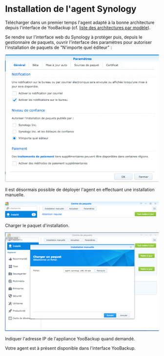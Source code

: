# Installation de l'agent Synology

Télécharger dans un premier temps l'agent adapté à la bonne architecture depuis l'interface de YooBackup \(cf. [liste des architectures par modèle](https://www.synology.com/fr-fr/knowledgebase/DSM/tutorial/General/What_kind_of_CPU_does_my_NAS_have)\).

Se rendre sur l'interface web du Synology à protéger puis, depuis le gestionnaire de paquets, ouvrir l'interface des paramètres pour autoriser l'installation de paquets de "N'importe quel éditeur" :

![](../../.gitbook/assets/image%20%2835%29.png)

Il est désormais possible de déployer l'agent en effectuant une installation manuelle.

![](../../.gitbook/assets/image%20%2812%29.png)

Charger le paquet d'installation.

![](../../.gitbook/assets/image.png)

Indiquer l'adresse IP de l'appliance YooBackup quand demandé.

Votre agent est à présent disponible dans l'interface YooBackup.

